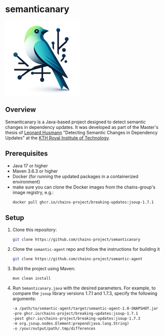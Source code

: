 # semanticanary
![logo of semanticanary](semanticanary.png "Semanticanary")

## Overview

Semanticanary is a Java-based project designed to detect semantic changes in dependency updates.
It was developed as part of the Master's thesis of [Leonard Husmann](https://www.github.com/leonardhusmann) "Detecting Semantic Changes in Dependency Updates" at the [KTH Royal Institute of Technology](https://www.kth.se).

## Prerequisites
- Java 17 or higher
- Maven 3.6.3 or higher
- Docker (for running the updated packages in a containerized environment)
- make sure you can clone the Docker images from the chains-group's image registry, e.g.:
  ```bash
  docker pull ghcr.io/chains-project/breaking-updates:jsoup-1.7.1
  ```

## Setup
1. Clone this repository:
   ```bash
   git clone https://github.com/chains-project/semanticanary
   ```
2. Clone the `semantic-agent` repo and follow the instructions for building it 
   ```bash
   git clone https://github.com/chains-project/semantic-agent
   ```
3. Build the project using Maven:
   ```bash
   mvn clean install
   ```
4. Run `Semanticanary.java` with the desired parameters. For example, to compare the `jsoup` library versions 1.7.1 and 1.7.3, specify the following arguments:
   ```
   -a /path/to/semantic-agent/target/semantic-agent-1.0-SNAPSHOT.jar 
   -pre ghcr.io/chains-project/breaking-updates:jsoup-1.7.1 
   -post ghcr.io/chains-project/breaking-updates:jsoup-1.7.3 
   -m org.jsoup.nodes.Element:prepend(java.lang.String) 
   -o /your/output/path/.tmp/differences
   ```